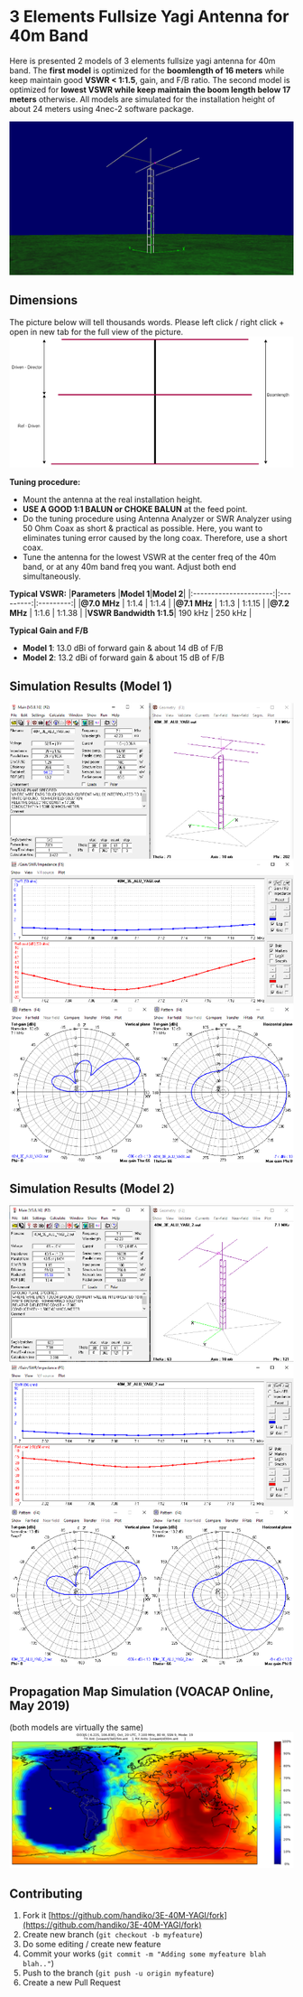 # 3 Elements Fullsize Yagi Antenna for 40m Band
Here is presented 2 models of 3 elements fullsize yagi antenna for 40m band.
The **first model** is optimized for the **boomlength of 16 meters** while keep maintain good **VSWR < 1:1.5**, gain, and F/B ratio. The second model is optimized for **lowest VSWR while keep maintain the boom length below 17 meters** otherwise. All models are simulated for the installation height of about 24 meters using 4nec-2 software package.

![](./panoramic.png)

## Dimensions
The picture below will tell thousands words. Please left click / right click + open in new tab for the full view of the picture.
![](./yagi-diagram.png)

**Tuning procedure:**
* Mount the antenna at the real installation height.
* **USE A GOOD 1:1 BALUN or CHOKE BALUN** at the feed point.
* Do the tuning procedure using Antenna Analyzer or SWR Analyzer using 50 Ohm Coax as short & practical as possible. Here, you want to eliminates tuning error caused by the long coax. Therefore, use a short coax.
* Tune the antenna for the lowest VSWR at the center freq of the 40m band, or at any 40m band freq you want. Adjust both end simultaneously.

**Typical VSWR:**
|**Parameters**          |**Model 1**|**Model 2**|
|:----------------------:|:---------:|:---------:|
|**@7.0 MHz**            | 1:1.4     | 1:1.4     |
|**@7.1 MHz**            | 1:1.3     | 1:1.15    |
|**@7.2 MHz**            | 1:1.6     | 1:1.38    |
|**VSWR Bandwidth 1:1.5**| 190 kHz   | 250 kHz   |

**Typical Gain and F/B**
* **Model 1**: 13.0 dBi of forward gain & about 14 dB of F/B
* **Model 2**: 13.2 dBi of forward gain & about 15 dB of F/B 

## Simulation Results (Model 1)
![](./model1_sim1.png)
![](./model1_sim2_VSWR.png)
![](./model1_sim3_patt.png)

## Simulation Results (Model 2)
![](./model2_sim1.png)
![](./model2_sim2_VSWR.png)
![](./model2_sim3_patt.png)

## Propagation Map Simulation (VOACAP Online, May 2019)
(both models are virtually the same)
![](./prop.png)

## Contributing
1. Fork it [https://github.com/handiko/3E-40M-YAGI/fork](https://github.com/handiko/3E-40M-YAGI/fork)
2. Create new branch (`git checkout -b myfeature`)
3. Do some editing / create new feature
4. Commit your works (`git commit -m "Adding some myfeature blah blah.."`)
5. Push to the branch (`git push -u origin myfeature`)
6. Create a new Pull Request

